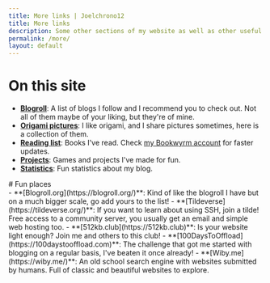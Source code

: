 ```yaml
---
title: More links | Joelchrono12
title: More links
description: Some other sections of my website as well as other useful links you may like.
permalink: /more/
layout: default
---
```


# On this site

<div class="wrapper" markdown="1">

- __[Blogroll](/blogroll)__: A list of blogs I follow and I recommend you to check out. Not all of them maybe of your liking, but they're of mine.
- __[Origami pictures](/origami)__: I like origami, and I share pictures sometimes, here is a collection of them.
- __[Reading list](/reading/)__: Books I've read. Check [my Bookwyrm account](https://bookrastinating.com/user/joel) for faster updates.
- __[Projects](/projects)__: Games and projects I've made for fun.
- __[Statistics](/stats)__: Fun statistics about my blog.
</div>
# Fun places

<div class="wrapper" markdown="1">
- **[Blogroll.org](https://blogroll.org/)**: Kind of like the blogroll I have but on a much bigger scale, go add yours to the list!
- **[Tildeverse](https://tildeverse.org/)**: If you want to learn about using SSH, join a tilde! Free access to a community server, you usually get an email and simple web hosting too.
- **[512kb.club](https://512kb.club)**: Is your website light enough? Join me and others to this club!
- **[100DaysToOffload](https://100daystooffload.com)**: The challenge that got me started with blogging on a regular basis, I've beaten it once already!
- **[Wiby.me](https://wiby.me/)**: An old school search engine with websites submitted by humans. Full of classic and beautiful websites to explore.
</div>
